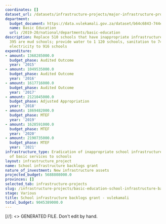 ```yaml
---
coordinates: []
dataset_url: /datasets/infrastructure-projects/major-infrastructure-projects-by-national-departments
department:
  budget_document: https://data.vulekamali.gov.za/dataset/b64c6843-744e-4c82-87bc-5e8d6ac658a7/resource/8a207f04-4ad4-4674-9f28-35652eb8725b/download/vote-14-basic-education.pdf
  name: Basic Education
  url: /2019-20/national/departments/basic-education
description: Replace 510 schools that have inappropriate infrastructure, of which
  395 are mud schools; provide water to 1 120 schools, sanitation to 741 schools and
  electricity to 916 schools
expenditure:
- amount: 1368285000.0
  budget_phase: Audited Outcome
  year: '2015'
- amount: 1049535000.0
  budget_phase: Audited Outcome
  year: '2016'
- amount: 1617716000.0
  budget_phase: Audited Outcome
  year: '2017'
- amount: 2121045000.0
  budget_phase: Adjusted Appropriation
  year: '2018'
- amount: 1869482000.0
  budget_phase: MTEF
  year: '2019'
- amount: 1628591000.0
  budget_phase: MTEF
  year: '2020'
- amount: 2190735000.0
  budget_phase: MTEF
  year: '2021'
infrastructure_type: Eradication of inappropriate school infrastructure and provision
  of basic services to schools
layout: infrastructure_project
name: School infrastructure backlogs grant
nature_of_investment: New infrastructure assets
projected_budget: 5688808000.0
provinces: []
selected_tab: infrastructure-projects
slug: /infrastructure-projects/basic-education-school-infrastructure-backlogs-grant
stage: Various
title: School infrastructure backlogs grant - vulekamali
total_budget: 9045389000.0
---
```

[//]: <> GENERATED FILE. Don't edit by hand.